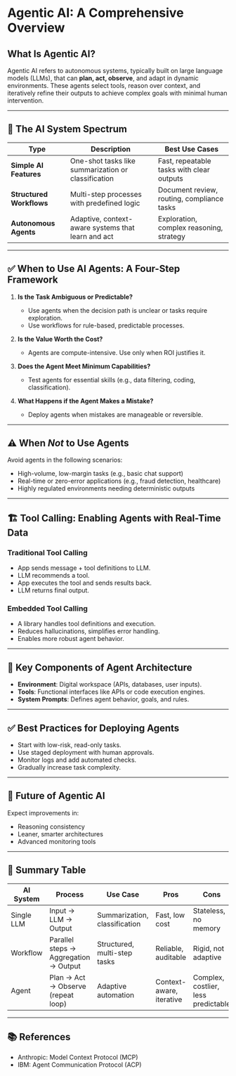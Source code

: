 
# Agentic AI: A Comprehensive Overview

## What Is Agentic AI?
Agentic AI refers to autonomous systems, typically built on large language models (LLMs), that can **plan, act, observe**, and adapt in dynamic environments. These agents select tools, reason over context, and iteratively refine their outputs to achieve complex goals with minimal human intervention.

---

## 🧠 The AI System Spectrum

| Type                 | Description                                                  | Best Use Cases                                  |
|----------------------|--------------------------------------------------------------|--------------------------------------------------|
| **Simple AI Features** | One-shot tasks like summarization or classification         | Fast, repeatable tasks with clear outputs       |
| **Structured Workflows** | Multi-step processes with predefined logic              | Document review, routing, compliance tasks      |
| **Autonomous Agents**    | Adaptive, context-aware systems that learn and act       | Exploration, complex reasoning, strategy        |

---

## ✅ When to Use AI Agents: A Four-Step Framework

1. **Is the Task Ambiguous or Predictable?**
   - Use agents when the decision path is unclear or tasks require exploration.
   - Use workflows for rule-based, predictable processes.

2. **Is the Value Worth the Cost?**
   - Agents are compute-intensive. Use only when ROI justifies it.

3. **Does the Agent Meet Minimum Capabilities?**
   - Test agents for essential skills (e.g., data filtering, coding, classification).

4. **What Happens if the Agent Makes a Mistake?**
   - Deploy agents when mistakes are manageable or reversible.

---

## ⚠️ When *Not* to Use Agents

Avoid agents in the following scenarios:
- High-volume, low-margin tasks (e.g., basic chat support)
- Real-time or zero-error applications (e.g., fraud detection, healthcare)
- Highly regulated environments needing deterministic outputs

---

## 🏗️ Tool Calling: Enabling Agents with Real-Time Data

### Traditional Tool Calling
- App sends message + tool definitions to LLM.
- LLM recommends a tool.
- App executes the tool and sends results back.
- LLM returns final output.

### Embedded Tool Calling
- A library handles tool definitions and execution.
- Reduces hallucinations, simplifies error handling.
- Enables more robust agent behavior.

---

## 🔧 Key Components of Agent Architecture

- **Environment**: Digital workspace (APIs, databases, user inputs).
- **Tools**: Functional interfaces like APIs or code execution engines.
- **System Prompts**: Defines agent behavior, goals, and rules.

---

## ✅ Best Practices for Deploying Agents

- Start with low-risk, read-only tasks.
- Use staged deployment with human approvals.
- Monitor logs and add automated checks.
- Gradually increase task complexity.

---

## 🔮 Future of Agentic AI

Expect improvements in:
- Reasoning consistency
- Leaner, smarter architectures
- Advanced monitoring tools

---

## 📌 Summary Table

| AI System        | Process                              | Use Case                        | Pros                             | Cons                             |
|------------------|---------------------------------------|----------------------------------|----------------------------------|----------------------------------|
| Single LLM       | Input → LLM → Output                  | Summarization, classification    | Fast, low cost                   | Stateless, no memory             |
| Workflow         | Parallel steps → Aggregation → Output | Structured, multi-step tasks     | Reliable, auditable              | Rigid, not adaptive              |
| Agent            | Plan → Act → Observe (repeat loop)    | Adaptive automation              | Context-aware, iterative         | Complex, costlier, less predictable |

---

## 📚 References
- Anthropic: Model Context Protocol (MCP)
- IBM: Agent Communication Protocol (ACP)
